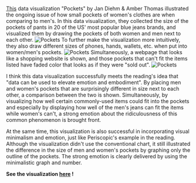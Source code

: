 
[This](https://pudding.cool/2018/08/pockets/) data visualization "Pockets" by Jan Diehm & Amber Thomas illustrated the ongoing issue of how small pockets of women's clothes are when comparing to men's. In this data visualization, they collected the size of the pockets of pants in 20 of the US' most popular blue jeans brands, and visualized them by drawing the pockets of both women and men next to each other.
![Pockets](reading-response/reading-2/pockets-1)
To further make the visualization more intuitively, they also draw different sizes of phones, hands, wallets, etc. when put into women/men's pockets.
![Pockets](reading-response/reading-2/pockets-3)
Simultaneously, a webpage that looks like a shopping website is shown, and those pockets that can't fit the items listed have faded color that looks as if they were "sold out".
![Pockets](reading-response/reading-2/pockets-4)

I think this data visualization successfully meets the reading's idea that "data can be used to elevate emotion and embodiment". By placing men and women's pockets that are surprisingly different in size next to each other, a comparison between the two is shown. Simultaneously, by visualizing how well certain commonly-used items could fit into the pockets and especially by displaying how well of the men's jeans can fit the items while women's can't, a strong emotion about the ridiculousness of this common phenomenon is brought front.

At the same time, this visualization is also successful in incorporating visual minimalism and emotion, just like Periscopic's example in the reading. Although the visualization didn't use the conventional chart, it still illustrated the difference in the size of men and women's pockets by graphing only the outline of the pockets. The strong emotion is clearly delivered by using the minimalistic graph and number.

**See the visualization [here](https://www.bloomberg.com/graphics/2021-hong-kong-national-security-law-arrests/) !**
